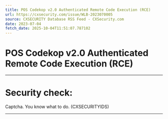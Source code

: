 ```yaml
---
title: POS Codekop v2.0 Authenticated Remote Code Execution (RCE)
url: https://cxsecurity.com/issue/WLB-2023070005
source: CXSECURITY Database RSS Feed - CXSecurity.com
date: 2023-07-04
fetch_date: 2025-10-04T11:51:07.787102
---
```


# POS Codekop v2.0 Authenticated Remote Code Execution (RCE)

---

# Security check:

Captcha. You know what to do. (CXSECURITYIDS)

---